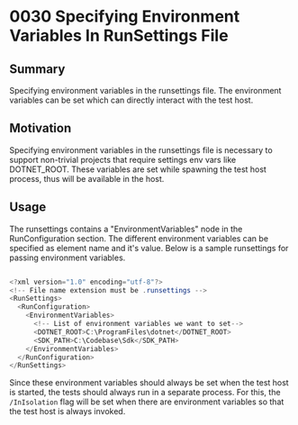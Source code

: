 # 0030 Specifying Environment Variables In RunSettings File

## Summary
Specifying environment variables in the runsettings file. The environment variables can be set which can directly interact with the test host.

## Motivation
Specifying environment variables in the runsettings file is necessary to support non-trivial projects that require settings env vars like DOTNET_ROOT. These variables are set while spawning the test host process, thus will be available in the host.

## Usage
The runsettings contains a "EnvironmentVariables" node in the RunConfiguration section.
The different environment variables can be specified as element name and it's value.
Below is a sample runsettings for passing environment variables.

```csharp

<?xml version="1.0" encoding="utf-8"?>
<!-- File name extension must be .runsettings -->
<RunSettings>
  <RunConfiguration>
    <EnvironmentVariables>
      <!-- List of environment variables we want to set-->
      <DOTNET_ROOT>C:\ProgramFiles\dotnet</DOTNET_ROOT>
      <SDK_PATH>C:\Codebase\Sdk</SDK_PATH>
    </EnvironmentVariables>
  </RunConfiguration>
</RunSettings>


```
Since these environment variables should always be set when the test host is started, the tests should always run in a separate process.
For this, the `/InIsolation` flag will be set when there are environment variables so that the test host is always invoked.

